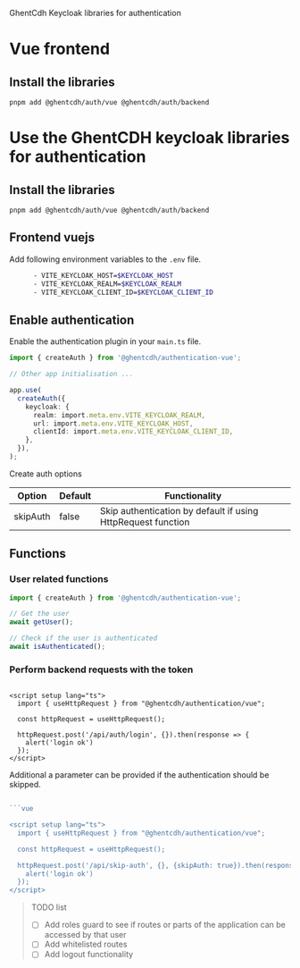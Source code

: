 GhentCdh Keycloak libraries for authentication

# Vue frontend

## Install the libraries

```ssh
pnpm add @ghentcdh/auth/vue @ghentcdh/auth/backend
```

# Use the GhentCDH keycloak libraries for authentication

## Install the libraries

```ssh
pnpm add @ghentcdh/auth/vue @ghentcdh/auth/backend
```

## Frontend vuejs

Add following environment variables to the `.env` file.

```bash
      - VITE_KEYCLOAK_HOST=$KEYCLOAK_HOST
      - VITE_KEYCLOAK_REALM=$KEYCLOAK_REALM
      - VITE_KEYCLOAK_CLIENT_ID=$KEYCLOAK_CLIENT_ID
```

## Enable authentication

Enable the authentication plugin in your `main.ts` file.

```typescript
import { createAuth } from '@ghentcdh/authentication-vue';

// Other app initialisation ...

app.use(
  createAuth({
    keycloak: {
      realm: import.meta.env.VITE_KEYCLOAK_REALM,
      url: import.meta.env.VITE_KEYCLOAK_HOST,
      clientId: import.meta.env.VITE_KEYCLOAK_CLIENT_ID,
    },
  }),
);

```

Create auth options 

| Option    | Default | Functionality                                                |
|-----------|---------|--------------------------------------------------------------|
| skipAuth  | false   | Skip authentication by default if using HttpRequest function |

## Functions

### User related functions

```typescript
import { createAuth } from '@ghentcdh/authentication-vue';

// Get the user
await getUser();

// Check if the user is authenticated
await isAuthenticated();
```

### Perform backend requests with the token

```vue

<script setup lang="ts">
  import { useHttpRequest } from "@ghentcdh/authentication/vue";

  const httpRequest = useHttpRequest();

  httpRequest.post('/api/auth/login', {}).then(response => {
    alert('login ok')
  });
</script>

```

Additional a parameter can be provided if the authentication should be skipped.

```typescript 

```vue

<script setup lang="ts">
  import { useHttpRequest } from "@ghentcdh/authentication/vue";

  const httpRequest = useHttpRequest();

  httpRequest.post('/api/skip-auth', {}, {skipAuth: true}).then(response => {
    alert('login ok')
  });
</script>

```

> TODO list
> - [ ] Add roles guard to see if routes or parts of the application can be accessed by that user
> - [ ] Add whitelisted routes
> - [ ] Add logout functionality
